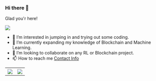 ### Hi there 👋
Glad you'r here!<br>
<!--![](https://visitor-badge.glitch.me/badge?page_id=sbijarnia-eightfold) <br> -->
![](https://komarev.com/ghpvc/?username=sbijarnia-eightfold&label=PROFILE+VIEWS&color=blue&style=plastic)<br>
<!--
**sbijarnia-eightfold/sbijarnia-eightfold** is a ✨ _special_ ✨ repository because its `README.md` (this file) appears on your GitHub profile.

Here are some ideas to get you started:

- 🔭 I’m currently working on ...
- 🌱 I’m currently learning ...
- 👯 I’m looking to collaborate on ...
- 🤔 I’m looking for help with ...
- 💬 Ask me about ...
- 📫 How to reach me: ...
- 😄 Pronouns: ...
- ⚡ Fun fact: ...
-->
 
- 🔭 I’m interested in jumping in and trying out some coding.
- 🌱 I’m currently expanding my knowledge of Blockchain and Machine Learning.
- 👯 I’m looking to collaborate on any RL or Blockchain project.
- 📫 How to reach me [Contact Info](https://sbijarnia-eightfold.github.io/#contact)

<table style="width:100%">
  <tr>
    <th><img src="https://github-readme-stats.vercel.app/api?username=sbijarnia-eightfold&show_icons=true&hide_border=true&hide=issues" /></th>
   <th><img src="https://github-readme-stats.vercel.app/api/top-langs/?username=sbijarnia-eightfold&layout=compact&langs_count=8" /></th> 
   
  </tr>
</table>

